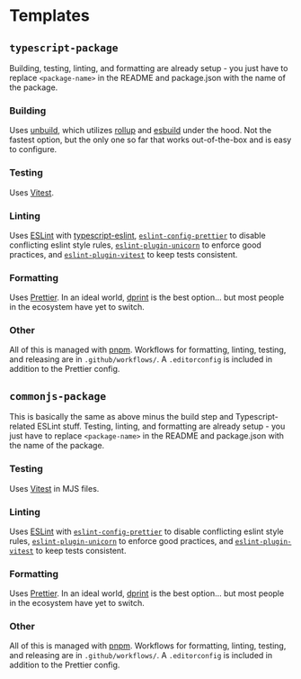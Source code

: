 # Templates

## `typescript-package`

Building, testing, linting, and formatting are already setup - you just have to replace `<package-name>` in the README and package.json with the name of the package.

### Building

Uses [unbuild](https://github.com/unjs/unbuild), which utilizes [rollup](https://rollupjs.org/) and [esbuild](https://github.com/evanw/esbuild) under the hood. Not the fastest option, but the only one so far that works out-of-the-box and is easy to configure.

### Testing

Uses [Vitest](https://vitest.dev/).

### Linting

Uses [ESLint](https://eslint.org/) with [typescript-eslint](https://typescript-eslint.io/), [`eslint-config-prettier`](https://github.com/prettier/eslint-config-prettier) to disable conflicting eslint style rules, [`eslint-plugin-unicorn`](https://github.com/sindresorhus/eslint-plugin-unicorn) to enforce good practices, and [`eslint-plugin-vitest`](https://github.com/veritem/eslint-plugin-vitest) to keep tests consistent.

### Formatting

Uses [Prettier](https://prettier.io/). In an ideal world, [dprint](https://github.com/dprint/dprint) is the best option... but most people in the ecosystem have yet to switch.

### Other

All of this is managed with [pnpm](https://pnpm.io/). Workflows for formatting, linting, testing, and releasing are in `.github/workflows/`. A `.editorconfig` is included in addition to the Prettier config.

## `commonjs-package`

This is basically the same as above minus the build step and Typescript-related ESLint stuff. Testing, linting, and formatting are already setup - you just have to replace `<package-name>` in the README and package.json with the name of the package.

### Testing

Uses [Vitest](https://vitest.dev/) in MJS files.

### Linting

Uses [ESLint](https://eslint.org/) with [`eslint-config-prettier`](https://github.com/prettier/eslint-config-prettier) to disable conflicting eslint style rules, [`eslint-plugin-unicorn`](https://github.com/sindresorhus/eslint-plugin-unicorn) to enforce good practices, and [`eslint-plugin-vitest`](https://github.com/veritem/eslint-plugin-vitest) to keep tests consistent.

### Formatting

Uses [Prettier](https://prettier.io/). In an ideal world, [dprint](https://github.com/dprint/dprint) is the best option... but most people in the ecosystem have yet to switch.

### Other

All of this is managed with [pnpm](https://pnpm.io/). Workflows for formatting, linting, testing, and releasing are in `.github/workflows/`. A `.editorconfig` is included in addition to the Prettier config.
